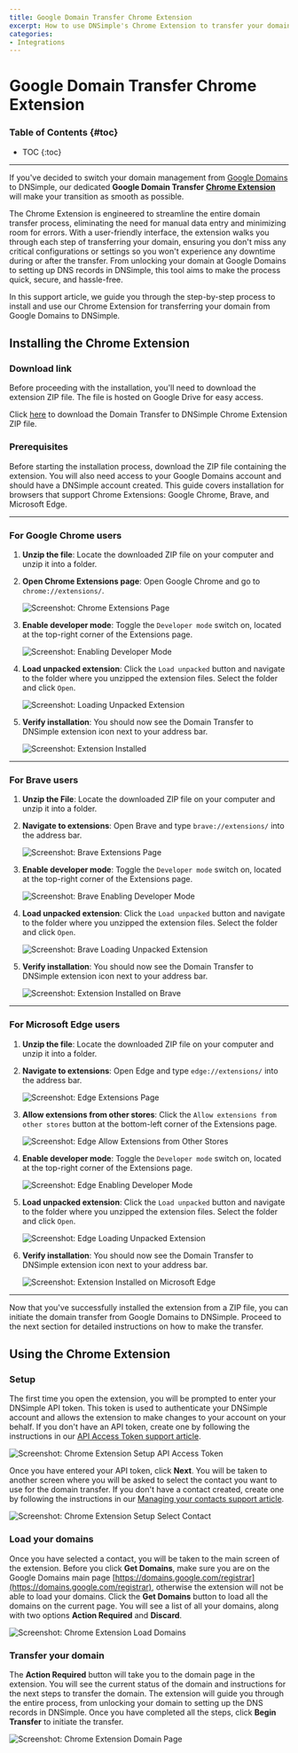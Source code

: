 ```yaml
---
title: Google Domain Transfer Chrome Extension
excerpt: How to use DNSimple's Chrome Extension to transfer your domain to DNSimple from Google Domains
categories:
- Integrations
---
```


# Google Domain Transfer Chrome Extension

### Table of Contents {#toc}

* TOC
{:toc}

---

If you've decided to switch your domain management from [Google Domains](https://domains.google/) to DNSimple, our dedicated **Google Domain Transfer [Chrome Extension](https://developer.chrome.com/docs/extensions/)** will make your transition as smooth as possible.

The Chrome Extension is engineered to streamline the entire domain transfer process, eliminating the need for manual data entry and minimizing room for errors. With a user-friendly interface, the extension walks you through each step of transferring your domain, ensuring you don't miss any critical configurations or settings so you won't experience any downtime during or after the  transfer. From unlocking your domain at Google Domains to setting up DNS records in DNSimple, this tool aims to make the process quick, secure, and hassle-free.

In this support article, we guide you through the step-by-step process to install and use our Chrome Extension for transferring your domain from Google Domains to DNSimple.

## Installing the Chrome Extension

### Download link

Before proceeding with the installation, you'll need to download the extension ZIP file. The file is hosted on Google Drive for easy access.

Click [here](https://link-to-file.com) to download the Domain Transfer to DNSimple Chrome Extension ZIP file.

### Prerequisites

Before starting the installation process, download the ZIP file containing the extension. You will also need access to your Google Domains account and should have a DNSimple account created. This guide covers installation for browsers that support Chrome Extensions: Google Chrome, Brave, and Microsoft Edge.

---

### For Google Chrome users

1. **Unzip the file**: Locate the downloaded ZIP file on your computer and unzip it into a folder.

2. **Open Chrome Extensions page**: Open Google Chrome and go to `chrome://extensions/`.

    ![Screenshot: Chrome Extensions Page](/files/google-chrome-extensions-page.png)

3. **Enable developer mode**: Toggle the `Developer mode` switch on, located at the top-right corner of the Extensions page.

    ![Screenshot: Enabling Developer Mode](/files/google-chrome-extensions-page-dev-mode.png)

4. **Load unpacked extension**: Click the `Load unpacked` button and navigate to the folder where you unzipped the extension files. Select the folder and click `Open`.

    ![Screenshot: Loading Unpacked Extension](/files/google-chrome-load-unpacked-extension.png)

5. **Verify installation**: You should now see the Domain Transfer to DNSimple extension icon next to your address bar.

    ![Screenshot: Extension Installed](/files/google-chrome-extension-added.png)

---

### For Brave users

1. **Unzip the File**: Locate the downloaded ZIP file on your computer and unzip it into a folder.

2. **Navigate to extensions**: Open Brave and type `brave://extensions/` into the address bar.

    ![Screenshot: Brave Extensions Page](/files/brave-extensions-page.png)

3. **Enable developer mode**: Toggle the `Developer mode` switch on, located at the top-right corner of the Extensions page.

    ![Screenshot: Brave Enabling Developer Mode](/files/brave-extensions-page-dev-mode.png)

4. **Load unpacked extension**: Click the `Load unpacked` button and navigate to the folder where you unzipped the extension files. Select the folder and click `Open`.

    ![Screenshot: Brave Loading Unpacked Extension](/files/brave-load-unpacked-extension.png)

5. **Verify installation**: You should now see the Domain Transfer to DNSimple extension icon next to your address bar.

    ![Screenshot: Extension Installed on Brave](/files/brave-extension-added.png)

---

### For Microsoft Edge users

1. **Unzip the file**: Locate the downloaded ZIP file on your computer and unzip it into a folder.

2. **Navigate to extensions**: Open Edge and type `edge://extensions/` into the address bar.

    ![Screenshot: Edge Extensions Page](/files/edge-extensions-page.png)

3. **Allow extensions from other stores**: Click the `Allow extensions from other stores` button at the bottom-left corner of the Extensions page.

    ![Screenshot: Edge Allow Extensions from Other Stores](/files/edge-extensions-allow-extensions-from-other-stores.png)

4. **Enable developer mode**: Toggle the `Developer mode` switch on, located at the top-right corner of the Extensions page.

    ![Screenshot: Edge Enabling Developer Mode](/files/edge-extensions-page-dev-mode.png)

5. **Load unpacked extension**: Click the `Load unpacked` button and navigate to the folder where you unzipped the extension files. Select the folder and click `Open`.
   
    ![Screenshot: Edge Loading Unpacked Extension](/files/edge-load-unpacked-extension.png)

6. **Verify installation**: You should now see the Domain Transfer to DNSimple extension icon next to your address bar.

     ![Screenshot: Extension Installed on Microsoft Edge](/files/edge-extension-added.png)

---

Now that you've successfully installed the extension from a ZIP file, you can initiate the domain transfer from Google Domains to DNSimple. Proceed to the next section for detailed instructions on how to make the transfer.

## Using the Chrome Extension

### Setup

The first time you open the extension, you will be prompted to enter your DNSimple API token. This token is used to authenticate your DNSimple account and allows the extension to make changes to your account on your behalf. If you don't have an API token, create one by following the instructions in our [API Access Token support article](/articles/api-access-token).

![Screenshot: Chrome Extension Setup API Access Token](/files/chrome-extension-setup-api-token.png)

Once you have entered your API token, click **Next**. You will be taken to another screen where you will be asked to select the contact you want to use for the domain transfer. If you don't have a contact created, create one by following the instructions in our [Managing your contacts support article](/articles/contact-management/#creating-a-new-contact).

![Screenshot: Chrome Extension Setup Select Contact](/files/chrome-extension-setup-contact.png)

### Load your domains

Once you have selected a contact, you will be taken to the main screen of the extension. Before you click **Get Domains**, make sure you are on the Google Domains main page [https://domains.google.com/registrar](https://domains.google.com/registrar), otherwise the extension will not be able to load your domains. Click the **Get Domains** button to load all the domains on the current page. You will see a list of all your domains, along with two options **Action Required** and **Discard**.

![Screenshot: Chrome Extension Load Domains](/files/chrome-extension-load-domains.png)

### Transfer your domain

The **Action Required** button will take you to the domain page in the extension. You will see the current status of the domain and instructions for the next steps to transfer the domain. The extension will guide you through the entire process, from unlocking your domain to setting up the DNS records in DNSimple. Once you have completed all the steps, click **Begin Transfer** to initiate the transfer.

![Screenshot: Chrome Extension Domain Page](/files/chrome-extension-domain-page.png)
